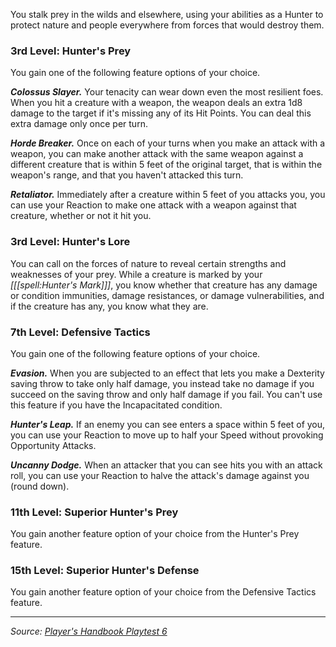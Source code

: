 You stalk prey in the wilds and elsewhere, using your abilities as a Hunter to protect nature and people everywhere from forces that would destroy them.

### 3rd Level: Hunter's Prey

You gain one of the following feature options of your choice.

***Colossus Slayer.*** Your tenacity can wear down even the most resilient foes. When you hit a creature with a weapon, the weapon deals an extra 1d8 damage to the target if it's missing any of its Hit Points. You can deal this extra damage only once per turn.

***Horde Breaker.*** Once on each of your turns when you make an attack with a weapon, you can make another attack with the same weapon against a different creature that is within 5 feet of the original target, that is within the weapon's range, and that you haven't attacked this turn.

***Retaliator.*** Immediately after a creature within 5 feet of you attacks you, you can use your Reaction to make one attack with a weapon against that creature, whether or not it hit you.

### 3rd Level: Hunter's Lore

You can call on the forces of nature to reveal certain strengths and weaknesses of your prey. While a creature is marked by your _[[[spell:Hunter's Mark]]]_, you know whether that creature has any damage or condition immunities, damage resistances, or damage vulnerabilities, and if the creature has any, you know what they are.

### 7th Level: Defensive Tactics

You gain one of the following feature options of your choice.

***Evasion.*** When you are subjected to an effect that lets you make a Dexterity saving throw to take only half damage, you instead take no damage if you succeed on the saving throw and only half damage if you fail. You can't use this feature if you have the Incapacitated condition.

***Hunter's Leap.*** If an enemy you can see enters a space within 5 feet of you, you can use your Reaction to move up to half your Speed without provoking Opportunity Attacks.

***Uncanny Dodge.*** When an attacker that you can see hits you with an attack roll, you can use your Reaction to halve the attack's damage against you (round down).

### 11th Level: Superior Hunter's Prey

You gain another feature option of your choice from the Hunter's Prey feature.

### 15th Level: Superior Hunter's Defense

You gain another feature option of your choice from the Defensive Tactics feature.

----

_Source: [Player's Handbook Playtest 6](https://www.dndbeyond.com/sources/ua/ph-playtest-6)_
